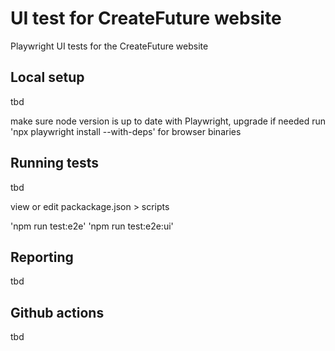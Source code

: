 # UI test for CreateFuture website

Playwright UI tests for the CreateFuture website

## Local setup

tbd 

make sure node version is up to date with Playwright, upgrade if needed
run 'npx playwright install --with-deps' for browser binaries

## Running tests

tbd

view or edit packackage.json > scripts

'npm run test:e2e'
'npm run test:e2e:ui'

## Reporting

tbd

## Github actions

tbd